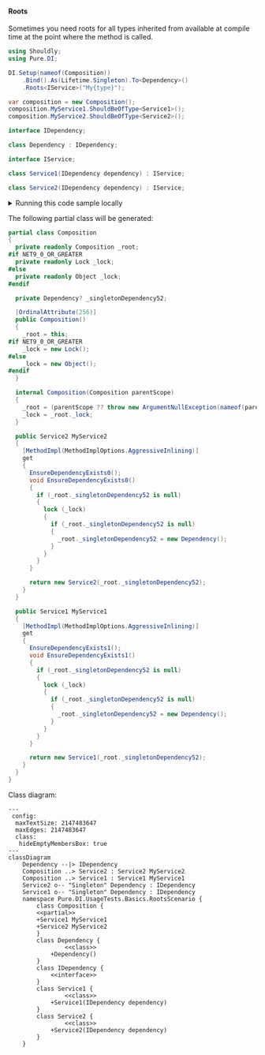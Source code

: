 #### Roots

Sometimes you need roots for all types inherited from <see cref="T"/> available at compile time at the point where the method is called.


```c#
using Shouldly;
using Pure.DI;

DI.Setup(nameof(Composition))
    .Bind().As(Lifetime.Singleton).To<Dependency>()
    .Roots<IService>("My{type}");

var composition = new Composition();
composition.MyService1.ShouldBeOfType<Service1>();
composition.MyService2.ShouldBeOfType<Service2>();

interface IDependency;

class Dependency : IDependency;

interface IService;

class Service1(IDependency dependency) : IService;

class Service2(IDependency dependency) : IService;
```

<details>
<summary>Running this code sample locally</summary>

- Make sure you have the [.NET SDK 9.0](https://dotnet.microsoft.com/en-us/download/dotnet/9.0) or later is installed
```bash
dotnet --list-sdk
```
- Create a net9.0 (or later) console application
```bash
dotnet new console -n Sample
```
- Add references to NuGet packages
  - [Pure.DI](https://www.nuget.org/packages/Pure.DI)
  - [Shouldly](https://www.nuget.org/packages/Shouldly)
```bash
dotnet add package Pure.DI
dotnet add package Shouldly
```
- Copy the example code into the _Program.cs_ file

You are ready to run the example 🚀
```bash
dotnet run
```

</details>

The following partial class will be generated:

```c#
partial class Composition
{
  private readonly Composition _root;
#if NET9_0_OR_GREATER
  private readonly Lock _lock;
#else
  private readonly Object _lock;
#endif

  private Dependency? _singletonDependency52;

  [OrdinalAttribute(256)]
  public Composition()
  {
    _root = this;
#if NET9_0_OR_GREATER
    _lock = new Lock();
#else
    _lock = new Object();
#endif
  }

  internal Composition(Composition parentScope)
  {
    _root = (parentScope ?? throw new ArgumentNullException(nameof(parentScope)))._root;
    _lock = _root._lock;
  }

  public Service2 MyService2
  {
    [MethodImpl(MethodImplOptions.AggressiveInlining)]
    get
    {
      EnsureDependencyExists0();
      void EnsureDependencyExists0()
      {
        if (_root._singletonDependency52 is null)
        {
          lock (_lock)
          {
            if (_root._singletonDependency52 is null)
            {
              _root._singletonDependency52 = new Dependency();
            }
          }
        }
      }

      return new Service2(_root._singletonDependency52);
    }
  }

  public Service1 MyService1
  {
    [MethodImpl(MethodImplOptions.AggressiveInlining)]
    get
    {
      EnsureDependencyExists1();
      void EnsureDependencyExists1()
      {
        if (_root._singletonDependency52 is null)
        {
          lock (_lock)
          {
            if (_root._singletonDependency52 is null)
            {
              _root._singletonDependency52 = new Dependency();
            }
          }
        }
      }

      return new Service1(_root._singletonDependency52);
    }
  }
}
```

Class diagram:

```mermaid
---
 config:
  maxTextSize: 2147483647
  maxEdges: 2147483647
  class:
   hideEmptyMembersBox: true
---
classDiagram
	Dependency --|> IDependency
	Composition ..> Service2 : Service2 MyService2
	Composition ..> Service1 : Service1 MyService1
	Service2 o-- "Singleton" Dependency : IDependency
	Service1 o-- "Singleton" Dependency : IDependency
	namespace Pure.DI.UsageTests.Basics.RootsScenario {
		class Composition {
		<<partial>>
		+Service1 MyService1
		+Service2 MyService2
		}
		class Dependency {
				<<class>>
			+Dependency()
		}
		class IDependency {
			<<interface>>
		}
		class Service1 {
				<<class>>
			+Service1(IDependency dependency)
		}
		class Service2 {
				<<class>>
			+Service2(IDependency dependency)
		}
	}
```

